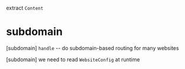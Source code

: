 extract `Content`

# subdomain

[subdomain] `handle` -- do subdomain-based routing for many websites

[subdomain] we need to read `WebsiteConfig` at runtime
